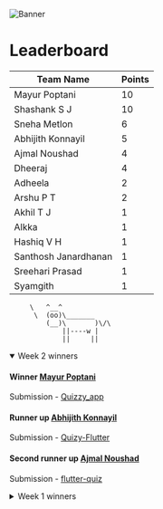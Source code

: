 ![Banner](https://github.com/FlutterKerala/WeeklyChallenges/blob/master/weeklybanner.png?raw=true)

# Leaderboard
| Team Name | Points |
|------------|---------|
| Mayur Poptani | 10 |
| Shashank S J | 10 |
| Sneha Metlon | 6 |
| Abhijith Konnayil | 5 |
| Ajmal Noushad | 4 |
| Dheeraj | 4 |
| Adheela | 2 |
| Arshu P T | 2 |
| Akhil T J | 1 |
| Alkka | 1 |
| Hashiq V H | 1 |
| Santhosh Janardhanan | 1 |
| Sreehari Prasad | 1 |
| Syamgith | 1 |
         \   ^__^ 
          \  (oo)\_______
             (__)\       )\/\
                 ||----w |
                 ||     ||

<details open>
<summary>
Week 2 winners
</summary>

#### Winner [Mayur Poptani](https://github.com/shashank-sj)

Submission - [Quizzy_app](https://github.com/MayurPoptani/quizzy_app.git)

#### Runner up [Abhijith Konnayil](https://github.com/sneha-meto)

Submission - [Quizy-Flutter](https://github.com/AbhijithKonnayil/quizapp)

#### Second runner up [Ajmal Noushad](https://github.com/ajmaln)

Submission - [flutter-quiz](https://github.com/ajmaln/flutter-quiz)

</details>


<details>
<summary>
Week 1 winners
</summary>

#### Winner [Shashank S J](https://github.com/shashank-sj)

Submission - [ToDo](https://github.com/shashank-sj/ToDo)

#### Runner up [Sneha Meto](https://github.com/sneha-meto)

Submission - [Listio](https://github.com/sneha-meto/Listio-2)

#### Second runner up [Dheeraj T P](https://github.com/dheerajtp)

Submission - [ToDoList](https://github.com/dheerajtp/ToDoList)

</details>